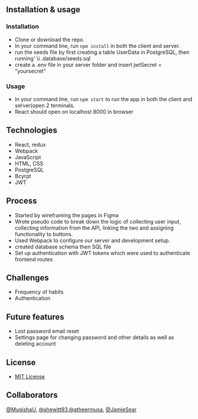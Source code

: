## Installation & usage
### Installation
- Clone or download the repo.
- In your command line, run `npm install` in both the client and server.
- run the seeds file by first creating a table UserData in PostgreSQL, then running' \i <pathname>.database/seeds.sql
- create a .env file in your server folder and insert jwtSecret = "yoursecret"
### Usage
- In your command line, run `npm start` to run the app in both the client and server(open 2 terminals.
- React should open on localhost 8000 in browser

## Technologies
- React, redux
- Webpack
- JavaScript
- HTML, CSS
- PostgreSQL
- Bcyrpt
- JWT


## Process
- Started by wireframing the pages in Figma
- Wrote pseudo code to break down the logic of collecting user input, collecting information from the API, linking the two and assigning functionality to buttons.
- Used Webpack to configure our server and development setup.
- created database schema then SQL file
- Set up authentication with JWT tokens which were used to authenticate frontend routes

## Challenges
- Frequency of habits
- Authentication

## Future features
- Lost password email reset
- Settings page for changing password and other details as well as deleting account


## License
- [MIT License](https://opensource.org/licenses/mit-license.php)


## Collaborators
[@MugishaU](https://github.com/MugishaU), [@shewitt93](https://github.com/shewitt93),[@atheermusa](https://github.com/atheermusa), [@JamieSear](https://github.com/JamieSear)
